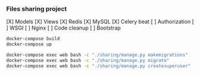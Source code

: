 ### Files sharing project

[X] Models
[X] Views
[X] Redis
[X] MySQL
[X] Celery beat
[ ] Authorization
[ ] WSGI
[ ] Nginx
[ ] Code cleanup
[ ] Bootstrap

```sh
docker-compose build
docker-compose up

docker-compose exec web bash -c "./sharing/manage.py makemigrations"
docker-compose exec web bash -c "./sharing/manage.py migrate"
docker-compose exec web bash -c "./sharing/manage.py createsuperuser"
```